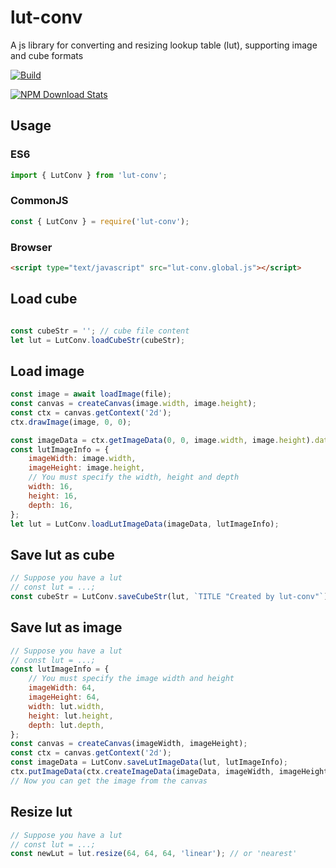 # lut-conv

A js library for converting and resizing lookup table (lut), supporting image and cube formats

[![Build](https://github.com/xiaozhuai/lut-conv/actions/workflows/build.yml/badge.svg)](https://github.com/xiaozhuai/lut-conv/actions/workflows/build.yml)

[![NPM Download Stats](https://nodei.co/npm/lut-conv.png?downloads=true&downloadRank=true&stars=true)](https://www.npmjs.com/package/lut-conv)

## Usage

### ES6

```js
import { LutConv } from 'lut-conv';
```

### CommonJS

```js
const { LutConv } = require('lut-conv');
```

### Browser

```html
<script type="text/javascript" src="lut-conv.global.js"></script>
```

## Load cube

```js

const cubeStr = ''; // cube file content
let lut = LutConv.loadCubeStr(cubeStr);
```

## Load image

```js
const image = await loadImage(file);
const canvas = createCanvas(image.width, image.height);
const ctx = canvas.getContext('2d');
ctx.drawImage(image, 0, 0);

const imageData = ctx.getImageData(0, 0, image.width, image.height).data;
const lutImageInfo = {
    imageWidth: image.width,
    imageHeight: image.height,
    // You must specify the width, height and depth
    width: 16,
    height: 16,
    depth: 16,
};
let lut = LutConv.loadLutImageData(imageData, lutImageInfo);
```

## Save lut as cube

```js
// Suppose you have a lut
// const lut = ...; 
const cubeStr = LutConv.saveCubeStr(lut, `TITLE "Created by lut-conv"`);
```

## Save lut as image

```js
// Suppose you have a lut
// const lut = ...;
const lutImageInfo = {
    // You must specify the image width and height
    imageWidth: 64,
    imageHeight: 64,
    width: lut.width,
    height: lut.height,
    depth: lut.depth,
};
const canvas = createCanvas(imageWidth, imageHeight);
const ctx = canvas.getContext('2d');
const imageData = LutConv.saveLutImageData(lut, lutImageInfo);
ctx.putImageData(ctx.createImageData(imageData, imageWidth, imageHeight), 0, 0);
// Now you can get the image from the canvas
```

## Resize lut

```js
// Suppose you have a lut
// const lut = ...;
const newLut = lut.resize(64, 64, 64, 'linear'); // or 'nearest'
```

